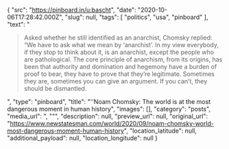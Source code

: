 {
  "src": "https://pinboard.in/u:bascht",
  "date": "2020-10-06T17:28:42.000Z",
  "slug": null,
  "tags": [
    "politics",
    "usa",
    "pinboard"
  ],
  "text": "<blockquote>Asked whether he still identified as an anarchist, Chomsky replied: “We have to ask what we mean by ‘anarchist’. In my view everybody, if they stop to think about it, is an anarchist, except the people who are pathological. The core principle of anarchism, from its origins, has been that authority and domination and hegemony have a burden of proof to bear, they have to prove that they’re legitimate. Sometimes they are, sometimes you can give an argument. If you can’t, they should be dismantled.</blockquote>",
  "type": "pinboard",
  "title": "''Noam Chomsky: The world is at the most dangerous moment in human history",
  "images": [],
  "category": "posts",
  "media_url": ", \"\"",
  "description": null,
  "preview_url": null,
  "original_url": "https://www.newstatesman.com/world/2020/09/noam-chomsky-world-most-dangerous-moment-human-history",
  "location_latitude": null,
  "additional_payload": null,
  "location_longitude": null
}